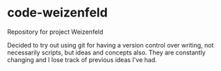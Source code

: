 # code-weizenfeld
Repository for project Weizenfeld

Decided to try out using git for having a version control over writing, not necessarily scripts, but ideas and concepts also. They are constantly changing and I lose track of previous ideas I've had. 
